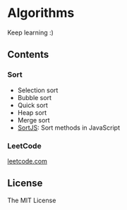 Algorithms
==========

Keep learning :)

## Contents

### Sort

- Selection sort
- Bubble sort
- Quick sort
- Heap sort
- Merge sort
- [SortJS](SortJS): Sort methods in JavaScript

### LeetCode

[leetcode.com](http://leetcode.com)

## License

The MIT License

